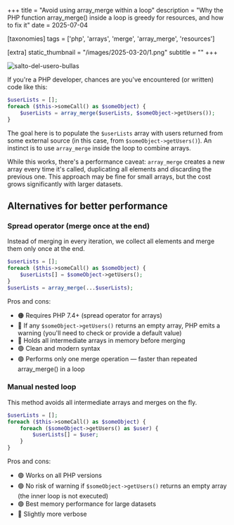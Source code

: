 +++
title = "Avoid using array_merge within a loop"
description = "Why the PHP function array_merge() inside a loop is greedy for resources, and how to fix it"
date = 2025-07-04

[taxonomies]
tags = ['php', 'arrays', 'merge', 'array_merge', 'resources']

[extra]
static_thumbnail = "/images/2025-03-20/1.png"
subtitle = ""
+++

![salto-del-usero-bullas](/images/2025-07-04/1.webp)

If you're a PHP developer, chances are you've encountered (or written) code like this:

```php source
$userLists = [];
foreach ($this->someCall() as $someObject) {
    $userLists = array_merge($userLists, $someObject->getUsers());
}
```

The goal here is to populate the `$userLists` array with users returned from some external source (in this case, from
`$someObject->getUsers()`). An instinct is to use `array_merge` inside the loop to combine arrays.

While this works, there's a performance caveat: `array_merge` creates a new array every time it's called, duplicating
all elements and discarding the previous one. This approach may be fine for small arrays, but the cost grows
significantly with larger datasets.

## Alternatives for better performance

### Spread operator (merge once at the end)

Instead of merging in every iteration, we collect all elements and merge them only once at the end.

```php source
$userLists = [];
foreach ($this->someCall() as $someObject) {
    $userLists[] = $someObject->getUsers();
}
$userLists = array_merge(...$userLists);
```

Pros and cons:

- 🟠 Requires PHP 7.4+ (spread operator for arrays)
- 🔴 If any `$someObject->getUsers()` returns an empty array, PHP emits a warning (you'll need to check or provide a
  default value)
- 🔴 Holds all intermediate arrays in memory before merging
- 🟢 Clean and modern syntax
- 🟢 Performs only one merge operation — faster than repeated array_merge() in a loop

### Manual nested loop

This method avoids all intermediate arrays and merges on the fly.

```php source
$userLists = [];
foreach ($this->someCall() as $someObject) {
    foreach ($someObject->getUsers() as $user) {
        $userLists[] = $user;
    }
}
```

Pros and cons:

- 🟢 Works on all PHP versions
- 🟢 No risk of warning if `$someObject->getUsers()` returns an empty array (the inner loop is not executed)
- 🟢 Best memory performance for large datasets
- 🔴 Slightly more verbose
